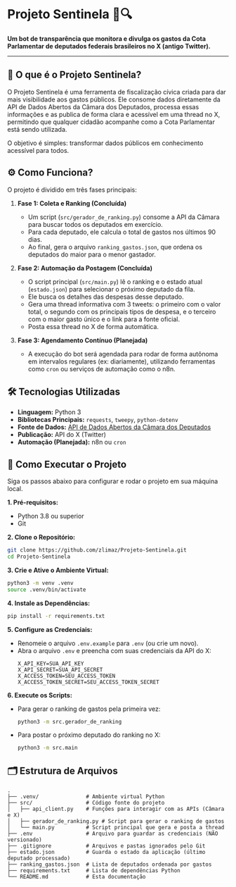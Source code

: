 # Projeto Sentinela 🤖🔍

**Um bot de transparência que monitora e divulga os gastos da Cota Parlamentar de deputados federais brasileiros no X (antigo Twitter).**

---

## 🎯 O que é o Projeto Sentinela?

O Projeto Sentinela é uma ferramenta de fiscalização cívica criada para dar mais visibilidade aos gastos públicos. Ele consome dados diretamente da API de Dados Abertos da Câmara dos Deputados, processa essas informações e as publica de forma clara e acessível em uma thread no X, permitindo que qualquer cidadão acompanhe como a Cota Parlamentar está sendo utilizada.

O objetivo é simples: transformar dados públicos em conhecimento acessível para todos.

## ⚙️ Como Funciona?

O projeto é dividido em três fases principais:

1.  **Fase 1: Coleta e Ranking (Concluída)**
    -   Um script (`src/gerador_de_ranking.py`) consome a API da Câmara para buscar todos os deputados em exercício.
    -   Para cada deputado, ele calcula o total de gastos nos últimos 90 dias.
    -   Ao final, gera o arquivo `ranking_gastos.json`, que ordena os deputados do maior para o menor gastador.

2.  **Fase 2: Automação da Postagem (Concluída)**
    -   O script principal (`src/main.py`) lê o ranking e o estado atual (`estado.json`) para selecionar o próximo deputado da fila.
    -   Ele busca os detalhes das despesas desse deputado.
    -   Gera uma thread informativa com 3 tweets: o primeiro com o valor total, o segundo com os principais tipos de despesa, e o terceiro com o maior gasto único e o link para a fonte oficial.
    -   Posta essa thread no X de forma automática.

3.  **Fase 3: Agendamento Contínuo (Planejada)**
    -   A execução do bot será agendada para rodar de forma autônoma em intervalos regulares (ex: diariamente), utilizando ferramentas como `cron` ou serviços de automação como o n8n.

## 🛠️ Tecnologias Utilizadas

-   **Linguagem:** Python 3
-   **Bibliotecas Principais:** `requests`, `tweepy`, `python-dotenv`
-   **Fonte de Dados:** [API de Dados Abertos da Câmara dos Deputados](https://dadosabertos.camara.leg.br/)
-   **Publicação:** API do X (Twitter)
-   **Automação (Planejada):** n8n ou `cron`

## 🚀 Como Executar o Projeto

Siga os passos abaixo para configurar e rodar o projeto em sua máquina local.

**1. Pré-requisitos:**
   - Python 3.8 ou superior
   - Git

**2. Clone o Repositório:**
   ```bash
   git clone https://github.com/zlimaz/Projeto-Sentinela.git
   cd Projeto-Sentinela
   ```

**3. Crie e Ative o Ambiente Virtual:**
   ```bash
   python3 -m venv .venv
   source .venv/bin/activate
   ```

**4. Instale as Dependências:**
   ```bash
   pip install -r requirements.txt
   ```

**5. Configure as Credenciais:**
   - Renomeie o arquivo `.env.example` para `.env` (ou crie um novo).
   - Abra o arquivo `.env` e preencha com suas credenciais da API do X:
     ```
     X_API_KEY=SUA_API_KEY
     X_API_SECRET=SUA_API_SECRET
     X_ACCESS_TOKEN=SEU_ACCESS_TOKEN
     X_ACCESS_TOKEN_SECRET=SEU_ACCESS_TOKEN_SECRET
     ```

**6. Execute os Scripts:**
   - Para gerar o ranking de gastos pela primeira vez:
     ```bash
     python3 -m src.gerador_de_ranking
     ```
   - Para postar o próximo deputado do ranking no X:
     ```bash
     python3 -m src.main
     ```

## 🗂️ Estrutura de Arquivos

```
. 
├── .venv/               # Ambiente virtual Python
├── src/                 # Código fonte do projeto
│   ├── api_client.py    # Funções para interagir com as APIs (Câmara e X)
│   ├── gerador_de_ranking.py # Script para gerar o ranking de gastos
│   └── main.py          # Script principal que gera e posta a thread
├── .env                 # Arquivo para guardar as credenciais (NÃO versionado)
├── .gitignore           # Arquivos e pastas ignorados pelo Git
├── estado.json          # Guarda o estado da aplicação (último deputado processado)
├── ranking_gastos.json  # Lista de deputados ordenada por gastos
├── requirements.txt     # Lista de dependências Python
└── README.md            # Esta documentação
```